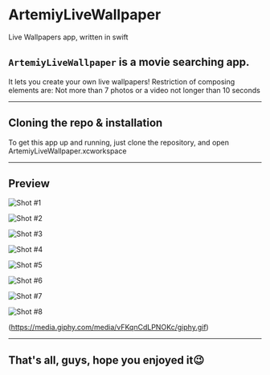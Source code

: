 # ArtemiyLiveWallpaper
Live Wallpapers app, written in swift

## ```ArtemiyLiveWallpaper``` is a movie searching app.
It lets you create your own live wallpapers! Restriction of composing elements are:
Not more than 7 photos or a video not longer than 10 seconds

---

## Cloning the repo & installation

To get this app up and running, just clone the repository, and open ArtemiyLiveWallpaper.xcworkspace

---

## Preview

![Shot #1](/ArtemiyLiveWallpapers/images/LiveFirst1.gif)

![Shot #2](/ArtemiyLiveWallpapers/images/LiveFirst2.gif)

![Shot #3](/ArtemiyLiveWallpapers/images/LiveFirst3.gif)

![Shot #4](/ArtemiyLiveWallpapers/images/LiveFirst4.gif)

![Shot #5](/ArtemiyLiveWallpapers/images/LiveSec1.gif)

![Shot #6](/ArtemiyLiveWallpapers/images/LiveSec21.gif)

![Shot #7](/ArtemiyLiveWallpapers/images/LiveSec3.gif)

![Shot #8](/ArtemiyLiveWallpapers/images/LiveSec31.gif)

(https://media.giphy.com/media/vFKqnCdLPNOKc/giphy.gif)

---

## That's all, guys, hope you enjoyed it😉
